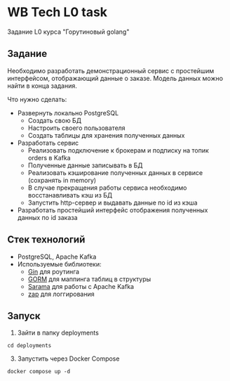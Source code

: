 # WB Tech L0 task

Задание L0 курса "Горутиновый golang"

## Задание
Необходимо разработать демонстрационный сервис с простейшим интерфейсом, отображающий данные о заказе. Модель данных можно найти в конца задания.

Что нужно сделать:
- Развернуть локально PostgreSQL
   - Создать свою БД
   - Настроить своего пользователя
   - Создать таблицы для хранения полученных данных
- Разработать сервис
    - Реализовать подключение к брокерам и подписку на топик orders в Kafka
    - Полученные данные записывать в БД
    - Реализовать кэширование полученных данных в сервисе (сохранять in memory)
    - В случае прекращения работы сервиса необходимо восстанавливать кэш из БД
    - Запустить http-сервер и выдавать данные по id из кэша
- Разработать простейший интерфейс отображения полученных данных по id заказа

## Стек технологий
- PostgreSQL, Apache Kafka
- Используемые библиотеки:
  - [Gin](https://github.com/gin-gonic/gin) для роутинга
  - [GORM](https://github.com/go-gorm/gorm) для маппинга таблиц в структуры
  - [Sarama](https://github.com/IBM/sarama) для работы с Apache Kafka
  - [zap](https://github.com/uber-go/zap) для логгирования

## Запуск
1) Зайти в папку deployments
```console
cd deployments
```
3) Запустить через Docker Compose
```console
docker compose up -d
```
